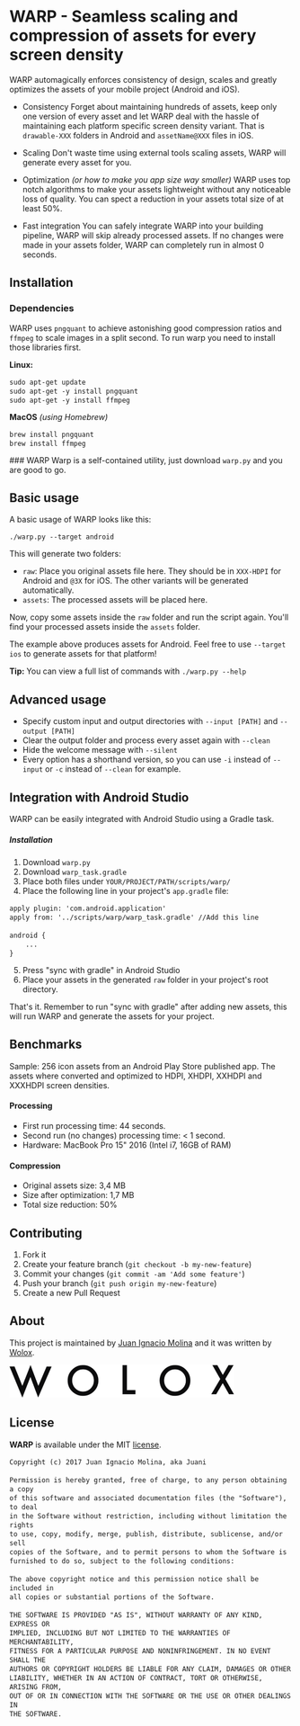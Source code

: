 # WARP - Seamless scaling and compression of assets for every screen density
WARP automagically enforces consistency of design, scales and greatly optimizes
the assets of your mobile project (Android and iOS).

* Consistency
Forget about maintaining hundreds of assets, keep only one version
of every asset and let WARP deal with the hassle of maintaining each platform
specific screen density variant. That is `drawable-XXX` folders in Android and
`assetName@XXX` files in iOS.

* Scaling
Don't waste time using external tools scaling assets, WARP will generate every
asset for you.

* Optimization *(or how to make you app size way smaller)*
WARP uses top notch algorithms to make your assets lightweight without any
noticeable loss of quality. You can spect a reduction in your assets total size
of at least 50%.

* Fast integration
You can safely integrate WARP into your building pipeline, WARP will skip
already processed assets. If no changes were made in your assets folder, WARP
can completely run in almost 0 seconds.

## Installation

### Dependencies
WARP uses `pngquant` to achieve astonishing good compression ratios and
`ffmpeg` to scale images in a split second. To run warp you need to install
those libraries first.

**Linux:**
```shell
sudo apt-get update
sudo apt-get -y install pngquant
sudo apt-get -y install ffmpeg
```
**MacOS** *(using Homebrew)*
```shell
brew install pngquant
brew install ffmpeg
```

### WARP
Warp is a self-contained utility, just download `warp.py` and you are good to go.

## Basic usage
A basic usage of WARP looks like this:
```shell
./warp.py --target android
```
This will generate two folders:
* `raw`: Place you original assets file here. They should be in `XXX-HDPI` for
Android and `@3X` for iOS. The other variants will be generated automatically.
* `assets`: The processed assets will be placed here.

Now, copy some assets inside the `raw` folder and run the script again. You'll
find your processed assets inside the `assets` folder.

The example above produces assets for Android. Feel free to use `--target ios` to
generate assets for that platform!

**Tip:** You can view a full list of commands with `./warp.py --help`

## Advanced usage

* Specify custom input and output directories with `--input [PATH]` and `--output [PATH]`
* Clear the output folder and process every asset again with `--clean`
* Hide the welcome message with `--silent`
* Every option has a shorthand version, so you can use `-i` instead of `--input`
or `-c` instead of `--clean` for example.

## Integration with Android Studio

WARP can be easily integrated with Android Studio using a Gradle task.

##### Installation

1. Download `warp.py`
2. Download `warp_task.gradle`
3. Place both files under `YOUR/PROJECT/PATH/scripts/warp/`
4. Place the following line in your project's `app.gradle` file:

```
apply plugin: 'com.android.application'
apply from: '../scripts/warp/warp_task.gradle' //Add this line

android {
    ...
}
```
5. Press "sync with gradle" in Android Studio
6. Place your assets in the generated `raw` folder in your project's root
directory.

That's it. Remember to run "sync with gradle" after adding new assets, this
will run WARP and generate the assets for your project.

## Benchmarks
Sample: 256 icon assets from an Android Play Store published app. The assets where
converted and optimized to HDPI, XHDPI, XXHDPI and XXXHDPI screen densities.

#### Processing
* First run processing time: 44 seconds.
* Second run (no changes) processing time: < 1 second.
* Hardware: MacBook Pro 15" 2016 (Intel i7, 16GB of RAM)

#### Compression
* Original assets size: 3,4 MB
* Size after optimization: 1,7 MB
* Total size reduction: 50%

## Contributing

1. Fork it
2. Create your feature branch (`git checkout -b my-new-feature`)
3. Commit your changes (`git commit -am 'Add some feature'`)
4. Push your branch (`git push origin my-new-feature`)
5. Create a new Pull Request

## About ##

This project is maintained by [Juan Ignacio Molina](https://github.com/juanignaciomolina)
and it was written by [Wolox](http://www.wolox.com.ar).

![Wolox](https://raw.githubusercontent.com/Wolox/press-kit/master/logos/logo_banner.png)

## License

**WARP** is available under the MIT [license](https://raw.githubusercontent.com/Wolox/warp/master/LICENSE.md).

    Copyright (c) 2017 Juan Ignacio Molina, aka Juani

    Permission is hereby granted, free of charge, to any person obtaining a copy
    of this software and associated documentation files (the "Software"), to deal
    in the Software without restriction, including without limitation the rights
    to use, copy, modify, merge, publish, distribute, sublicense, and/or sell
    copies of the Software, and to permit persons to whom the Software is
    furnished to do so, subject to the following conditions:

    The above copyright notice and this permission notice shall be included in
    all copies or substantial portions of the Software.

    THE SOFTWARE IS PROVIDED "AS IS", WITHOUT WARRANTY OF ANY KIND, EXPRESS OR
    IMPLIED, INCLUDING BUT NOT LIMITED TO THE WARRANTIES OF MERCHANTABILITY,
    FITNESS FOR A PARTICULAR PURPOSE AND NONINFRINGEMENT. IN NO EVENT SHALL THE
    AUTHORS OR COPYRIGHT HOLDERS BE LIABLE FOR ANY CLAIM, DAMAGES OR OTHER
    LIABILITY, WHETHER IN AN ACTION OF CONTRACT, TORT OR OTHERWISE, ARISING FROM,
    OUT OF OR IN CONNECTION WITH THE SOFTWARE OR THE USE OR OTHER DEALINGS IN
    THE SOFTWARE.
